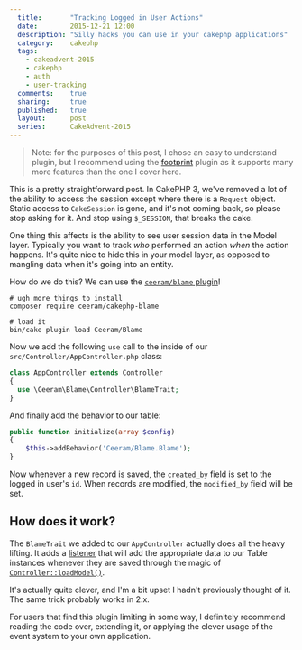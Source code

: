 ```yaml
---
  title:       "Tracking Logged in User Actions"
  date:        2015-12-21 12:00
  description: "Silly hacks you can use in your cakephp applications"
  category:    cakephp
  tags:
    - cakeadvent-2015
    - cakephp
    - auth
    - user-tracking
  comments:    true
  sharing:     true
  published:   true
  layout:      post
  series:      CakeAdvent-2015
---
```


> Note: for the purposes of this post, I chose an easy to understand plugin, but I recommend using the [footprint](https://github.com/usemuffin/footprint) plugin as it supports many more features than the one I cover here.

This is a pretty straightforward post. In CakePHP 3, we've removed a lot of the ability to access the session except where there is a `Request` object. Static access to `CakeSession` is gone, and it's not coming back, so please stop asking for it. And stop using `$_SESSION`, that breaks the cake.

One thing this affects is the ability to see user session data in the Model layer. Typically you want to track _who_ performed an action *when* the action happens. It's quite nice to hide this in your model layer, as opposed to mangling data when it's going into an entity.

How do we do this? We can use the [`ceeram/blame` plugin](https://github.com/ceeram/blame)!

```shell
# ugh more things to install
composer require ceeram/cakephp-blame

# load it
bin/cake plugin load Ceeram/Blame
```

Now we add the following `use` call to the inside of our `src/Controller/AppController.php` class:

```php
class AppController extends Controller
{
  use \Ceeram\Blame\Controller\BlameTrait;
}
```

And finally add the behavior to our table:

```php
public function initialize(array $config)
{
    $this->addBehavior('Ceeram/Blame.Blame');
}
```

Now whenever a new record is saved, the `created_by` field is set to the logged in user's `id`. When records are modified, the `modified_by` field will be set.

## How does it work?

The `BlameTrait` we added to our `AppController` actually does all the heavy lifting. It adds a [listener](https://github.com/ceeram/blame/blob/master/src/Event/LoggedInUserListener.php) that will add the appropriate data to our Table instances whenever they are saved through the magic of [`Controller::loadModel()`](https://github.com/ceeram/blame/blob/master/src/Controller/BlameTrait.php#L18).

It's actually quite clever, and I'm a bit upset I hadn't previously thought of it. The same trick probably works in 2.x.

For users that find this plugin limiting in some way, I definitely recommend reading the code over, extending it, or applying the clever usage of the event system to your own application.
